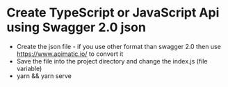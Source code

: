 # Create TypeScript or JavaScript Api using Swagger 2.0 json

- Create the json file - if you use other format than swagger 2.0 then use https://www.apimatic.io/ to convert it
- Save the file into the project directory and change the index.js (file variable)
- yarn && yarn serve
